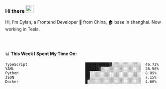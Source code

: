 ### Hi there <img src="https://media.giphy.com/media/hvRJCLFzcasrR4ia7z/giphy.gif" width="25px">

<!-- ![visitors](https://visitor-badge.glitch.me/badge?page_id=dislfyer.dislfyer) -->

Hi, I'm Dylan, a Frontend Developer 🚀 from China, 🏠 base in shanghai. Now working in Tesla.

<br/>
<br/>

📊 **This Week I Spent My Time On:**


<!--START_SECTION:waka-->

```text
TypeScript                          ███████████▓░░░░░░░░░░░░░  46.72%
YAML                                ██████▓░░░░░░░░░░░░░░░░░░  26.56%
Python                              ██░░░░░░░░░░░░░░░░░░░░░░░  8.89%
JSON                                ██░░░░░░░░░░░░░░░░░░░░░░░  7.15%
Docker                              █░░░░░░░░░░░░░░░░░░░░░░░░  4.66%
```

<!--END_SECTION:waka-->

<!--
**About Me:**
 -->
